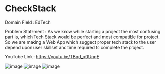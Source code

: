 # CheckStack

Domain Field : EdTech

Problem Statement : As we know while starting a project the most confusing part is, which Tech Stack would be perfect and most compatible for project. So we are making a Web App which suggect proper tech stack to the user depend upon user skillset and time required to complete the project.

YouTube Link : https://youtu.be/TBqd_x0UnqE


![image](https://user-images.githubusercontent.com/100659379/194768651-15072f9a-3a32-4774-9965-7442b8053396.png)
![image](https://user-images.githubusercontent.com/100659379/194768718-1ff6ba2e-bf78-4c2e-bb6c-ca66a84df025.png)
![image](https://user-images.githubusercontent.com/100659379/194768771-30932f0e-2687-4f4b-9e1a-b8469a0af0d9.png)
